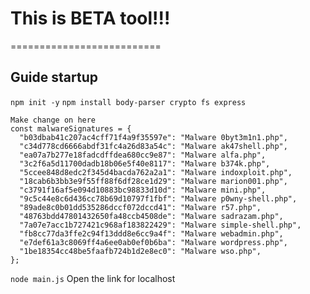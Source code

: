 # This is BETA tool!!!
==========================

Guide startup
--------------------------
```npm init -y```
```npm install body-parser crypto fs express```
```
Make change on here
const malwareSignatures = {
  "b03dbab41c207ac4cff71f4a9f35597e": "Malware 0byt3m1n1.php",
  "c34d778cd6666abdf31fc4a26d83a54c": "Malware ak47shell.php",
  "ea07a7b277e18fadcdffdea680cc9e87": "Malware alfa.php",
  "3c2f6a5d11700dadb18b06e5f40e8117": "Malware b374k.php",
  "5ccee848d8edc2f345d4bacda762a2a1": "Malware indoxploit.php",
  "18cab6b3bb3e9f55ff88f6df28ce1d29": "Malware marion001.php",
  "c3791f16af5e094d10883bc98833d10d": "Malware mini.php",
  "9c5c44e8c6d436cc78b69d10797f1fbf": "Malware p0wny-shell.php",
  "89ade8c0b01dd535286dccf072dccd41": "Malware r57.php",
  "48763bdd47801432650fa48ccb4508de": "Malware sadrazam.php",
  "7a07e7acc1b727421c968af183822429": "Malware simple-shell.php",
  "fb8cc77da3ffe2c94f13ddd8e6cc9a4f": "Malware webadmin.php",
  "e7def61a3c8069ff4a6ee0ab0ef0b6ba": "Malware wordpress.php",
  "1be18354cc48be5faafb724b1d2e8ec0": "Malware wso.php",
};
```
```node main.js```
Open the link for localhost
